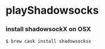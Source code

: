 # playShadowsocks

### install shadowsockX on OSX
  
  ```
  $ brew cask install shadowsocksx
  ```

